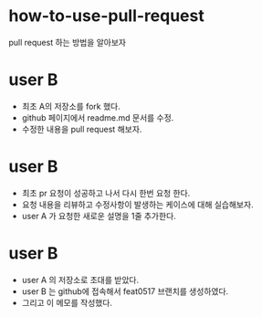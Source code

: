 # how-to-use-pull-request
pull request 하는 방법을 알아보자

# user B
- 최초 A의 저장소를 fork 했다.
- github 페이지에서 readme.md 문서를 수정.
- 수정한 내용을 pull request 해보자.

# user B
- 최초 pr 요청이 성공하고 나서 다시 한번 요청 한다.
- 요청 내용을 리뷰하고 수정사항이 발생하는 케이스에 대해 실습해보자.
- user A 가 요청한 새로운 설명을 1줄 추가한다.

# user B
- user A 의 저장소로 초대를 받았다.
- user B 는 github에 접속해서 feat0517 브랜치를 생성하였다.
- 그리고 이 메모를 작성했다.
